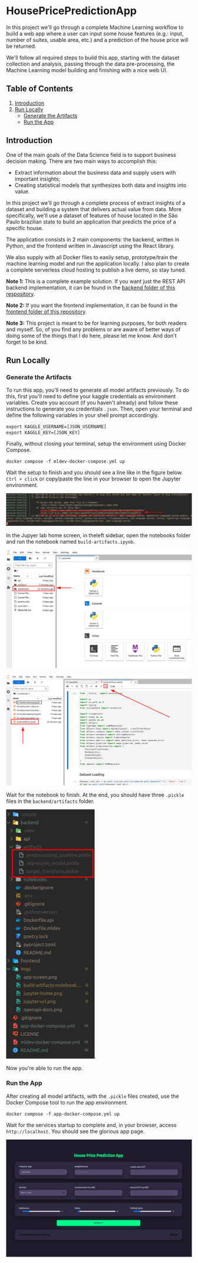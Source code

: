 # HousePricePredictionApp

In this project we'll go through a complete Machine Learning workflow to build a web app where a user can input some house features (e.g.: input, number of suites, usable area, etc.) and a prediction of the house price will be returned.

We'll follow all required steps to build this app, starting with the dataset collection and analysis, passing through the data pre-processing, the Machine Learning model building and finishing with a nice web UI.

## Table of Contents


1. [Introduction](#introduction)
2. [Run Locally](#run-locally)
    - [Generate the Artifacts](#generate-the-artifacts)
    - [Run the App](#run-the-app)

## Introduction

One of the main goals of the Data Science field is to support business decision making. There are two main ways to accomplish this:
- Extract information about the business data and supply users with important insights;
- Creating statistical models that synthesizes both data and insights into value.

In this project we'll go through a complete process of extract insights of a dataset and building a system that delivers actual value from data. More specifically, we'll use a dataset of features of house located in the São Paulo brazilian state to build an application that predicts the price of a specific house.

The application consists in 2 main components: the backend, written in Python, and the frontend written in Javascript using the React library.

We also supply with all Docker files to easily setup, prototype/train the machine learning model and run the application locally. I also plan to create a complete serverless cloud hosting to publish a live demo, so stay tuned.

**Note 1:** This is a complete example solution. If you want just the REST API backend implementation, it can be found in the [backend folder of this respository](https://github.com/TheCamilovisk/HousePricePredictionApp/tree/main/backend).

**Note 2:** If you want the frontend implementation, it can be found in the [frontend folder of this repository](https://github.com/TheCamilovisk/HousePricePredictionApp/tree/main/frontend).

**Note 3:** This project is meant to be for learning purposes, for both readers and myself. So, of you find any problems or are aware of better ways of doing some of the things that I do here, please let me know. And don't forget to be kind.

## Run Locally

### Generate the Artifacts

To run this app, you'll need to generate all model artifacts previously. To do this, first you'll need to define your kaggle credentials as environment variables. Create you account (if you haven't already) and follow these instructions to generate you credentials `.json`. Then, open your terminal and define the following variables in your shell prompt accordingly.

```
export KAGGLE_USERNAME=[JSON_USERNAME]
export KAGGLE_KEY=[JSON_KEY]
```

Finally, without closing your terminal, setup the environment using Docker Compose.

```
docker compose -f mldev-docker-compose.yml up
```

Wait the setup to finish and you should see a line like in the figure below. `Ctrl + click` or copy/paste the line in your browser to open the Jupyter environment.

![Jupyter lab URL][jupyter-url]

In the Jupyer lab home screen, in theleft sidebar, open the notebooks folder and run the notebook named `build-artifacts.ipynb`.

![Jupyter home screen][jupyter-home]

![Build Artifacts notebook][build-artifacts-notebook]

Wait for the notebook to finish. At the end, you should have three `.pickle` files in the `backend/artifacts` folder.

![Artifacts files][artifacts-files].

Now you're able to run the app.

### Run the App

After creating all model artifacts, with the `.pickle` files created, use the Docker Compose tool to run the app environment.

```
docker compose -f app-docker-compose.yml up
```

Wait for the services startup to complete and, in your browser, access `http://localhost`. You should see the glorious app page.

![House Price Prediction App Page][app-screen]

<!-- Link Definitions -->

[app-screen]: https://raw.githubusercontent.com/TheCamilovisk/HousePricePredictionApp/main/imgs/app-screen.png
[jupyter-url]: https://raw.githubusercontent.com/TheCamilovisk/HousePricePredictionApp/main/imgs/jupyter-url.png
[jupyter-home]: https://raw.githubusercontent.com/TheCamilovisk/HousePricePredictionApp/main/imgs/jupyter-home.png
[build-artifacts-notebook]: https://raw.githubusercontent.com/TheCamilovisk/HousePricePredictionApp/main/imgs/build-artifacts-notebook.png
[artifacts-files]: https://raw.githubusercontent.com/TheCamilovisk/HousePricePredictionApp/main/imgs/artifacts-files.png